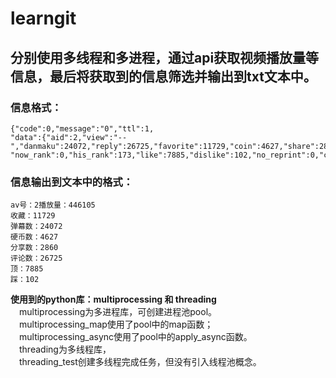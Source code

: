 # learngit

**分别使用多线程和多进程，通过api获取视频播放量等信息，最后将获取到的信息筛选并输出到txt文本中。**
----
### 信息格式：
```
{"code":0,"message":"0","ttl":1,
"data":{"aid":2,"view":"--","danmaku":24072,"reply":26725,"favorite":11729,"coin":4627,"share":2860,
"now_rank":0,"his_rank":173,"like":7885,"dislike":102,"no_reprint":0,"copyright":2}}
```
### 信息输出到文本中的格式：
```
av号：2播放量：446105
收藏：11729
弹幕数：24072
硬币数：4627
分享数：2860
评论数：26725
顶：7885
踩：102
```	
**使用到的python库：multiprocessing 和 threading**  
&ensp;&ensp;multiprocessing为多进程库，可创建进程池pool。  
&ensp;&ensp;multiprocessing_map使用了pool中的map函数；  
&ensp;&ensp;multiprocessing_async使用了pool中的apply_async函数。  
&ensp;&ensp;threading为多线程库，  
&ensp;&ensp;threading_test创建多线程完成任务，但没有引入线程池概念。  

